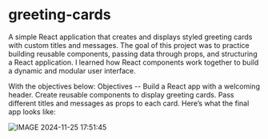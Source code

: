 # greeting-cards
A simple React application that creates and displays styled greeting cards with custom titles and messages. The goal of this project was to practice building reusable components, passing data through props, and structuring a React application. I learned how React components work together to build a dynamic and modular user interface.

With the objectives below:
Objectives --
Build a React app with a welcoming header.
Create reusable components to display greeting cards.
Pass different titles and messages as props to each card.
Here’s what the final app looks like:


![IMAGE 2024-11-25 17:51:45](https://github.com/user-attachments/assets/dbcca7d1-c571-4877-8932-f92399bf1978)
